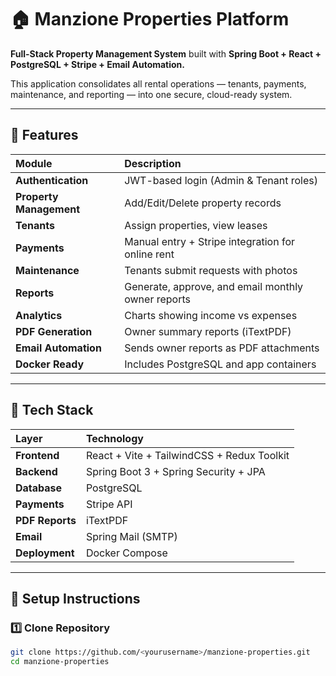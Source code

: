 # 🏠 Manzione Properties Platform

**Full-Stack Property Management System** built with **Spring Boot + React + PostgreSQL + Stripe + Email Automation.**

This application consolidates all rental operations — tenants, payments, maintenance, and reporting — into one secure,
cloud-ready system.

---

## 🚀 Features

| Module                  | Description                                        |
|:------------------------|:---------------------------------------------------|
| **Authentication**      | JWT-based login (Admin & Tenant roles)             |
| **Property Management** | Add/Edit/Delete property records                   |
| **Tenants**             | Assign properties, view leases                     |
| **Payments**            | Manual entry + Stripe integration for online rent  |
| **Maintenance**         | Tenants submit requests with photos                |
| **Reports**             | Generate, approve, and email monthly owner reports |
| **Analytics**           | Charts showing income vs expenses                  |
| **PDF Generation**      | Owner summary reports (iTextPDF)                   |
| **Email Automation**    | Sends owner reports as PDF attachments             |
| **Docker Ready**        | Includes PostgreSQL and app containers             |

---

## 🧠 Tech Stack

| Layer           | Technology                                 |
|:----------------|:-------------------------------------------|
| **Frontend**    | React + Vite + TailwindCSS + Redux Toolkit |
| **Backend**     | Spring Boot 3 + Spring Security + JPA      |
| **Database**    | PostgreSQL                                 |
| **Payments**    | Stripe API                                 |
| **PDF Reports** | iTextPDF                                   |
| **Email**       | Spring Mail (SMTP)                         |
| **Deployment**  | Docker Compose                             |

---

## 🧩 Setup Instructions

### 1️⃣ Clone Repository

```bash
git clone https://github.com/<yourusername>/manzione-properties.git
cd manzione-properties
